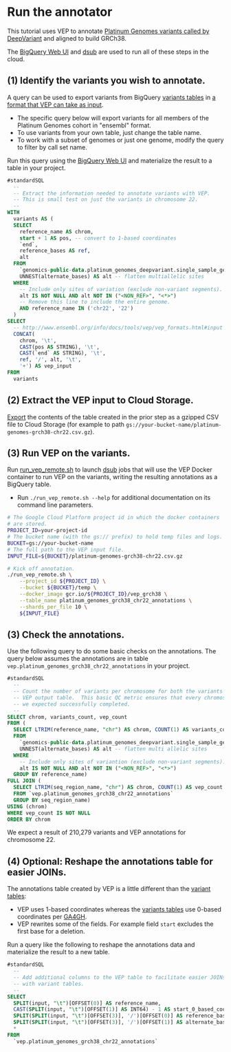 Run the annotator
=================

This tutorial uses VEP to
annotate
[Platinum Genomes variants called by DeepVariant](http://googlegenomics.readthedocs.io/en/latest/use_cases/discover_public_data/platinum_genomes_deepvariant.html) and
aligned to build GRCh38.

The [BigQuery Web UI](https://cloud.google.com/bigquery/quickstart-web-ui)
and [dsub](https://cloud.google.com/genomics/v1alpha2/dsub) are used to run all
of these steps in the cloud.

## (1) Identify the variants you wish to annotate.

A query can be used to export variants from
BigQuery
[variants tables](https://cloud.google.com/genomics/v1/bigquery-variants-schema)
in
[a format that VEP can take as input](http://www.ensembl.org/info/docs/tools/vep/vep_formats.html#input).

* The specific query below will export variants for all members of the Platinum
  Genomes cohort in "ensembl" format.
* To use variants from your own table, just change the table name.
* To work with a subset of genomes or just one genome, modify the query to
  filter by call set name.

Run this query using
the [BigQuery Web UI](https://cloud.google.com/bigquery/quickstart-web-ui) and
materialize the result to a table in your project.

``` sql
#standardSQL
  --
  -- Extract the information needed to annotate variants with VEP.
  -- This is small test on just the variants in chromosome 22.
  --
WITH
  variants AS (
  SELECT
    reference_name AS chrom,
    start + 1 AS pos, -- convert to 1-based coordinates
    `end`,
    reference_bases AS ref,
    alt
  FROM
    `genomics-public-data.platinum_genomes_deepvariant.single_sample_genome_calls`,
    UNNEST(alternate_bases) AS alt -- flatten multiallelic sites
  WHERE
    -- Include only sites of variation (exclude non-variant segments).
    alt IS NOT NULL AND alt NOT IN ("<NON_REF>", "<*>")
    -- Remove this line to include the entire genome.
    AND reference_name IN ('chr22', '22')
  )
SELECT
  -- http://www.ensembl.org/info/docs/tools/vep/vep_formats.html#input
  CONCAT(
    chrom, '\t',
    CAST(pos AS STRING), '\t',
    CAST(`end` AS STRING), '\t',
    ref, '/', alt, '\t',
    '+') AS vep_input
FROM
  variants
```

## (2) Extract the VEP input to Cloud Storage.

[Export](https://cloud.google.com/bigquery/docs/exporting-data) the contents of
the table created in the prior step as a gzipped CSV file to Cloud Storage (for
example to path `gs://your-bucket-name/platinum-genomes-grch38-chr22.csv.gz`).

## (3) Run VEP on the variants.

Run [run_vep_remote.sh](./run_vep_remote.sh) to
launch [dsub](https://github.com/googlegenomics/dsub) jobs that will use the VEP
Docker container to run VEP on the variants, writing the resulting annotations
as a BigQuery table.

* Run `./run_vep_remote.sh --help` for additional documentation on its command
  line parameters.

``` bash
# The Google Cloud Platform project id in which the docker containers
# are stored.
PROJECT_ID=your-project-id
# The bucket name (with the gs:// prefix) to hold temp files and logs.
BUCKET=gs://your-bucket-name
# The full path to the VEP input file.
INPUT_FILE=${BUCKET}/platinum-genomes-grch38-chr22.csv.gz

# Kick off annotation.
./run_vep_remote.sh \
    --project_id ${PROJECT_ID} \
    --bucket ${BUCKET}/temp \
    --docker_image gcr.io/${PROJECT_ID}/vep_grch38 \
    --table_name platinum_genomes_grch38_chr22_annotations \
    --shards_per_file 10 \
    ${INPUT_FILE}
```

## (3) Check the annotations.

Use the following query to do some basic checks on the annotations.  The query
below assumes the annotations are in table
`vep.platinum_genomes_grch38_chr22_annotations` in your project.

``` sql
#standardSQL
  --
  -- Count the number of variants per chromosome for both the variants and
  -- VEP output table.  This basic QC metric ensures that every chromosome
  -- we expected successfully completed.
  --
SELECT chrom, variants_count, vep_count
FROM (
  SELECT LTRIM(reference_name, "chr") AS chrom, COUNT(1) AS variants_count
  FROM
    `genomics-public-data.platinum_genomes_deepvariant.single_sample_genome_calls`,
    UNNEST(alternate_bases) AS alt -- flatten multi allelic sites
  WHERE
    -- Include only sites of variantion (exclude non-variant segments).
    alt IS NOT NULL AND alt NOT IN ("<NON_REF>", "<*>")
  GROUP BY reference_name)
FULL JOIN (
  SELECT LTRIM(seq_region_name, "chr") AS chrom, COUNT(1) AS vep_count
  FROM `vep.platinum_genomes_grch38_chr22_annotations`
  GROUP BY seq_region_name)
USING (chrom)
WHERE vep_count IS NOT NULL
ORDER BY chrom
```

We expect a result of 210,279 variants and VEP annotations for chromosome 22.

## (4) Optional: Reshape the annotations table for easier JOINs.

The annotations table created by VEP is a little different than
the
[variant tables](https://cloud.google.com/genomics/v1/bigquery-variants-schema):

* VEP uses 1-based coordinates whereas
  the
  [variants tables](https://cloud.google.com/genomics/v1/bigquery-variants-schema) use
  0-based coordinates per [GA4GH](http://ga4gh.org/).
* VEP rewrites some of the fields. For example field `start`
  excludes the first base for a deletion.

Run a query like the following to reshape the annotations data and materialize
the result to a new table.

``` sql
#standardSQL
  --
  -- Add additional columns to the VEP table to facilitate easier JOINs
  -- with variant tables.
  --
SELECT
  SPLIT(input, "\t")[OFFSET(0)] AS reference_name,
  CAST(SPLIT(input, "\t")[OFFSET(1)] AS INT64) - 1 AS start_0_based_coords,
  SPLIT(SPLIT(input, "\t")[OFFSET(3)], '/')[OFFSET(0)] AS reference_bases,
  SPLIT(SPLIT(input, "\t")[OFFSET(3)], '/')[OFFSET(1)] AS alternate_bases,
  *
FROM
  `vep.platinum_genomes_grch38_chr22_annotations`
```
